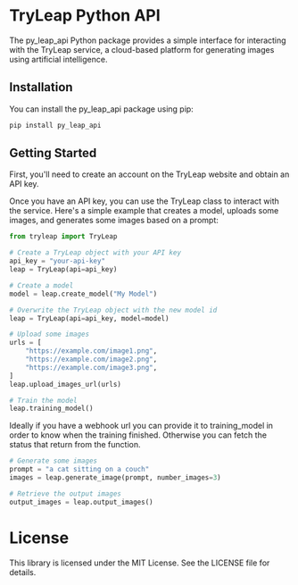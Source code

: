 # TryLeap Python API
The py_leap_api Python package provides a simple interface for interacting with the TryLeap service, a cloud-based platform for generating images using artificial intelligence.

## Installation
You can install the py_leap_api package using pip:

```bash
pip install py_leap_api
```

## Getting Started
First, you'll need to create an account on the TryLeap website and obtain an API key.

Once you have an API key, you can use the TryLeap class to interact with the service. Here's a simple example that creates a model, uploads some images, and generates some images based on a prompt:

```python
from tryleap import TryLeap

# Create a TryLeap object with your API key
api_key = "your-api-key"
leap = TryLeap(api=api_key)

# Create a model
model = leap.create_model("My Model")

# Overwrite the TryLeap object with the new model id
leap = TryLeap(api=api_key, model=model)

# Upload some images
urls = [
    "https://example.com/image1.png",
    "https://example.com/image2.png",
    "https://example.com/image3.png",
]
leap.upload_images_url(urls)

# Train the model
leap.training_model()
```

Ideally if you have a webhook url you can provide it to training_model in order to know when the training finished.
Otherwise you can fetch the status that return from the function.

```python
# Generate some images
prompt = "a cat sitting on a couch"
images = leap.generate_image(prompt, number_images=3)

# Retrieve the output images
output_images = leap.output_images()
```

# License
This library is licensed under the MIT License. See the LICENSE file for details.
